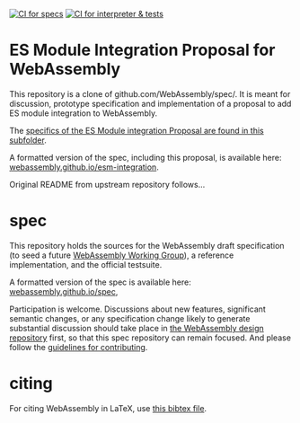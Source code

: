 [![CI for specs](https://github.com/WebAssembly/spec/actions/workflows/ci-spec.yml/badge.svg)](https://github.com/WebAssembly/spec/actions/workflows/ci-spec.yml)
[![CI for interpreter & tests](https://github.com/WebAssembly/spec/actions/workflows/ci-interpreter.yml/badge.svg)](https://github.com/WebAssembly/spec/actions/workflows/ci-interpreter.yml)

# ES Module Integration Proposal for WebAssembly

This repository is a clone of github.com/WebAssembly/spec/. It is meant for discussion, prototype specification and implementation of a proposal to add ES module integration to WebAssembly.

The [specifics of the ES Module integration Proposal are found in this subfolder](/proposals/esm-integration).

A formatted version of the spec, including this proposal, is available here: [webassembly.github.io/esm-integration](https://webassembly.github.io/esm-integration).

Original README from upstream repository follows...

# spec

This repository holds the sources for the WebAssembly draft specification
(to seed a future
[WebAssembly Working Group](https://lists.w3.org/Archives/Public/public-new-work/2017Jun/0005.html)),
a reference implementation, and the official testsuite.

A formatted version of the spec is available here:
[webassembly.github.io/spec](https://webassembly.github.io/spec/),

Participation is welcome. Discussions about new features, significant semantic
changes, or any specification change likely to generate substantial discussion
should take place in
[the WebAssembly design repository](https://github.com/WebAssembly/design)
first, so that this spec repository can remain focused. And please follow the
[guidelines for contributing](Contributing.md).

# citing

For citing WebAssembly in LaTeX, use [this bibtex file](wasm-specs.bib).
